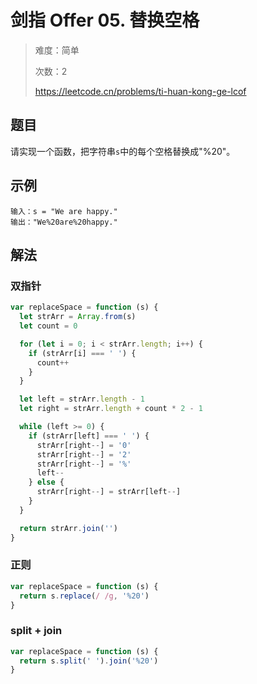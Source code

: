 # 剑指 Offer 05. 替换空格

> 难度：简单
>
> 次数：2
>
> https://leetcode.cn/problems/ti-huan-kong-ge-lcof

## 题目

请实现一个函数，把字符串`s`中的每个空格替换成"%20"。

## 示例

```
输入：s = "We are happy."
输出："We%20are%20happy."
```

## 解法

### 双指针

```javascript
var replaceSpace = function (s) {
  let strArr = Array.from(s)
  let count = 0

  for (let i = 0; i < strArr.length; i++) {
    if (strArr[i] === ' ') {
      count++
    }
  }

  let left = strArr.length - 1
  let right = strArr.length + count * 2 - 1

  while (left >= 0) {
    if (strArr[left] === ' ') {
      strArr[right--] = '0'
      strArr[right--] = '2'
      strArr[right--] = '%'
      left--
    } else {
      strArr[right--] = strArr[left--]
    }
  }

  return strArr.join('')
}
```

### 正则

```javascript
var replaceSpace = function (s) {
  return s.replace(/ /g, '%20')
}
```

### split + join

```javascript
var replaceSpace = function (s) {
  return s.split(' ').join('%20')
}
```
